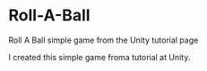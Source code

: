 # Roll-A-Ball
Roll A Ball simple game from the Unity tutorial page

I created this simple game froma  tutorial at Unity.
